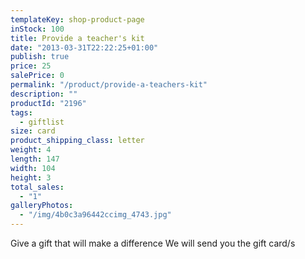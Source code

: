 ```yaml
---
templateKey: shop-product-page
inStock: 100
title: Provide a teacher's kit
date: "2013-03-31T22:22:25+01:00"
publish: true
price: 25
salePrice: 0
permalink: "/product/provide-a-teachers-kit"
description: ""
productId: "2196"
tags:
  - giftlist
size: card
product_shipping_class: letter
weight: 4
length: 147
width: 104
height: 3
total_sales:
  - "1"
galleryPhotos:
  - "/img/4b0c3a96442ccimg_4743.jpg"
---
```


Give a gift that will make a difference We will send you the gift card/s
